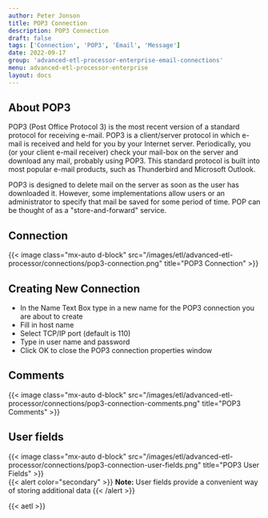 ```yaml
---
author: Peter Jonson
title: POP3 Connection
description: POP3 Connection
draft: false
tags: ['Connection', 'POP3', 'Email', 'Message']
date: 2022-09-17
group: 'advanced-etl-processor-enterprise-email-connections'
menu: advanced-etl-processor-enterprise
layout: docs
---
```


## About POP3

POP3 (Post Office Protocol 3) is the most recent version of a standard protocol for receiving e-mail. POP3 is a client/server protocol in which e-mail is received and held for you by your Internet server. Periodically, you (or your client e-mail receiver) check your mail-box on the server and download any mail, probably using POP3. This standard protocol is built into most popular e-mail products, such as Thunderbird and Microsoft Outlook.

POP3 is designed to delete mail on the server as soon as the user has downloaded it. However, some implementations allow users or an administrator to specify that mail be saved for some period of time. POP can be thought of as a "store-and-forward" service.

## Connection

{{< image class="mx-auto d-block" src="/images/etl/advanced-etl-processor/connections/pop3-connection.png" title="POP3 Connection" >}}

## Creating New Connection

- In the Name Text Box type in a new name for the POP3 connection you are about to create
- Fill in host name
- Select TCP/IP port (default is 110)
- Type in user name and password
- Click OK to close the POP3 connection properties window

## Comments

{{< image class="mx-auto d-block"  src="/images/etl/advanced-etl-processor/connections/pop3-connection-comments.png" title="POP3 Comments" >}}

## User fields

{{< image class="mx-auto d-block"  src="/images/etl/advanced-etl-processor/connections/pop3-connection-user-fields.png" title="POP3 User Fields" >}}
\
{{< alert color="secondary" >}}
**Note:** User fields provide a convenient way of storing additional data
{{< /alert >}}

{{< aetl >}}
